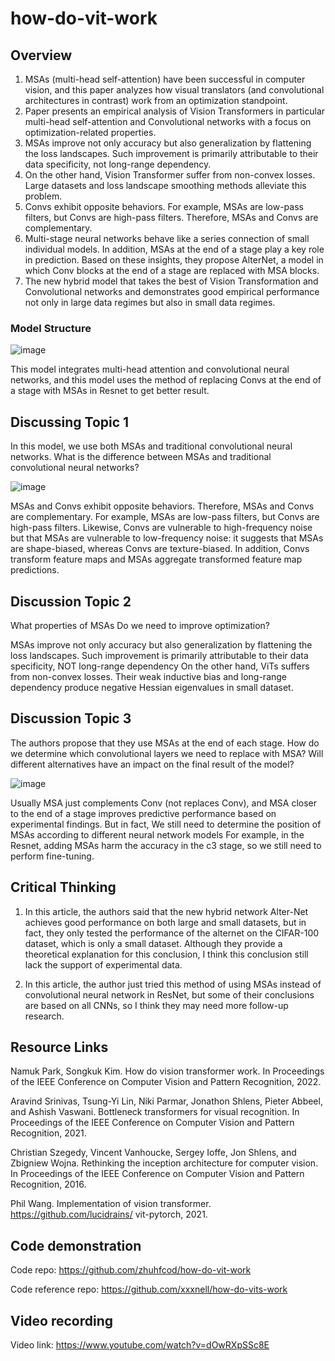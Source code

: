 # how-do-vit-work

## Overview

1.	MSAs (multi-head self-attention) have been successful in computer vision, and this paper analyzes how visual translators (and convolutional architectures in contrast) work from an optimization standpoint.
2.	Paper presents an empirical analysis of Vision Transformers in particular multi-head self-attention and Convolutional networks with a focus on optimization-related properties.
3.	MSAs improve not only accuracy but also generalization by flattening the loss landscapes. Such improvement is primarily attributable to their data specificity, not long-range dependency.
4.	On the other hand, Vision Transformer suffer from non-convex losses. Large datasets and loss landscape smoothing methods alleviate this problem.
5.	Convs exhibit opposite behaviors. For example, MSAs are low-pass filters, but Convs are high-pass filters. Therefore, MSAs and Convs are complementary.
6.	Multi-stage neural networks behave like a series connection of small individual models. In addition, MSAs at the end of a stage play a key role in prediction. Based on these insights, they propose AlterNet, a model in which Conv blocks at the end of a stage are replaced with MSA blocks.
7.	The new hybrid model that takes the best of Vision Transformation and Convolutional networks and demonstrates good empirical performance not only in large data regimes but also in small data regimes.

### Model Structure

![image](https://user-images.githubusercontent.com/69946337/161376973-e1303efe-4615-47ad-abd3-437b226cf3e9.png)

This model integrates multi-head attention and convolutional neural networks, and this model uses the method of replacing Convs at the end of a stage with MSAs in Resnet to get better result.

## Discussing Topic 1

In this model, we use both MSAs and traditional convolutional neural networks. What is the difference between MSAs and traditional  convolutional neural networks?

![image](https://user-images.githubusercontent.com/69946337/161379157-e2723dd3-bb5b-4a89-9d1a-968f4e563c70.png)

MSAs and Convs exhibit opposite behaviors. Therefore, MSAs and Convs are complementary. For example, MSAs are low-pass filters, but Convs are high-pass filters. Likewise, Convs are vulnerable to high-frequency noise but that MSAs are vulnerable to low-frequency noise: it suggests that MSAs are shape-biased, whereas Convs are texture-biased. In addition, Convs transform feature maps and MSAs aggregate transformed feature map predictions.

## Discussion Topic 2

What properties of MSAs Do we need to improve optimization?

MSAs improve not only accuracy but also generalization by flattening the loss landscapes. Such improvement is primarily attributable to their data specificity, NOT long-range dependency On the other hand, ViTs suffers from non-convex losses. Their weak inductive bias and long-range dependency produce negative Hessian eigenvalues in small dataset.


## Discussion Topic 3

The authors propose that they use MSAs at the end of each stage. How do we determine which convolutional layers we need to replace with MSA? Will different alternatives have an impact on the final result of the model?

![image](https://user-images.githubusercontent.com/69946337/161379249-d9456d89-2864-4b8b-90fd-389812479aca.png)

Usually MSA just complements Conv (not replaces Conv), and MSA closer to the end of a stage improves predictive performance based on experimental findings. 
But in fact, We still need to determine the position of MSAs according to different neural network models For example, in the Resnet, adding MSAs harm the accuracy in the c3 stage, so we still need to perform fine-tuning.

## Critical Thinking 

1. In this article, the authors said that the new hybrid network Alter-Net achieves good performance on both large and small datasets, but in fact, they only tested the performance of the alternet on the CIFAR-100 dataset, which is only a small dataset. Although they provide a theoretical explanation for this conclusion, I think this conclusion still lack the support of experimental data.

2. In this article, the author just tried this method of using MSAs instead of convolutional neural network in ResNet, but some of their conclusions are based on all CNNs, so I think they may need more follow-up research.

## Resource Links

Namuk Park, Songkuk Kim. How do vision transformer work. In Proceedings of the IEEE Conference on Computer Vision and Pattern Recognition, 2022.

Aravind Srinivas, Tsung-Yi Lin, Niki Parmar, Jonathon Shlens, Pieter Abbeel, and Ashish Vaswani. Bottleneck transformers for visual recognition. In Proceedings of the IEEE Conference on Computer Vision and Pattern Recognition, 2021.

Christian Szegedy, Vincent Vanhoucke, Sergey Ioffe, Jon Shlens, and Zbigniew Wojna. Rethinking the inception architecture for computer vision. In Proceedings of the IEEE Conference on Computer Vision and Pattern Recognition, 2016.

Phil Wang. Implementation of vision transformer. https://github.com/lucidrains/ vit-pytorch, 2021.


## Code demonstration

Code repo: https://github.com/zhuhfcod/how-do-vit-work

Code reference repo: https://github.com/xxxnell/how-do-vits-work

## Video recording

Video link: https://www.youtube.com/watch?v=dOwRXpSSc8E

